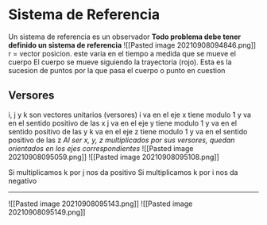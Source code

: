 
# Sistema de Referencia
Un sistema de referencia es un observador
**Todo problema debe tener definido un sistema de referencia**
![[Pasted image 20210908094846.png]]
r = vector posicion. este varia en el tiempo a medida que se mueve el cuerpo
El cuerpo se mueve siguiendo la trayectoria (rojo). Esta es la sucesion de puntos por la que pasa el cuerpo o punto en cuestion

## Versores
i, j y k son vectores unitarios (versores)
i va en el eje x tiene modulo 1 y va en el sentido positivo de las x
j va en el eje y tiene modulo 1 y va en el sentido positivo de las y
k va en el eje z tiene modulo 1 y va en el sentido positivo de las z
*Al ser x, y, z multiplicados por sus versores, quedan orientados en los ejes correspondientes*
![[Pasted image 20210908095059.png]]
![[Pasted image 20210908095108.png]]

Si multiplicamos k por j nos da positivo
Si multiplicamos k por i nos da negativo

-----------------------------------------------

![[Pasted image 20210908095143.png]]
![[Pasted image 20210908095149.png]]